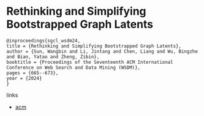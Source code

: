 # Rethinking and Simplifying Bootstrapped Graph Latents

```
@inproceedings{sgcl_wsdm24,
title = {Rethinking and Simplifying Bootstrapped Graph Latents},
author = {Sun, Wangbin and Li, Jintang and Chen, Liang and Wu, Bingzhe and Bian, Yatao and Zheng, Zibin},
booktitle = {Proceedings of the Seventeenth ACM International Conference on Web Search and Data Mining (WSDM)},
pages = {665--673},
year = {2024}
}
```

links
- [acm](https://dl.acm.org/doi/10.1145/3616855.3635842)
